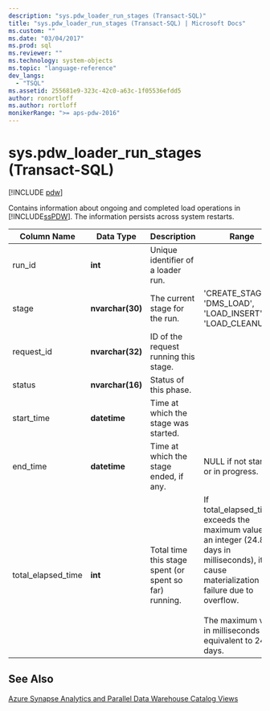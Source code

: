 ```yaml
---
description: "sys.pdw_loader_run_stages (Transact-SQL)"
title: "sys.pdw_loader_run_stages (Transact-SQL) | Microsoft Docs"
ms.custom: ""
ms.date: "03/04/2017"
ms.prod: sql
ms.reviewer: ""
ms.technology: system-objects
ms.topic: "language-reference"
dev_langs: 
  - "TSQL"
ms.assetid: 255681e9-323c-42c0-a63c-1f05536efdd5
author: ronortloff
ms.author: rortloff
monikerRange: ">= aps-pdw-2016"
---
```

# sys.pdw_loader_run_stages (Transact-SQL)
[!INCLUDE [pdw](../../includes/applies-to-version/pdw.md)]

  Contains information about ongoing and completed load operations in [!INCLUDE[ssPDW](../../includes/sspdw-md.md)]. The information persists across system restarts.  
  
| Column Name | Data Type | Description | Range |
| ----------- | --------- | ----------- | ----- |
|run_id|**int**|Unique identifier of a loader run.||  
|stage|**nvarchar(30)**|The current stage for the run.|'CREATE_STAGING', 'DMS_LOAD', 'LOAD_INSERT', 'LOAD_CLEANUP'|  
|request_id|**nvarchar(32)**|ID of the request running this stage.||  
|status|**nvarchar(16)**|Status of this phase.||  
|start_time|**datetime**|Time at which the stage was started.||  
|end_time|**datetime**|Time at which the stage ended, if any.|NULL if not started or in progress.|  
|total_elapsed_time|**int**|Total time this stage spent (or spent so far) running.|If total_elapsed_time exceeds the maximum value for an integer (24.8 days in milliseconds), it will cause materialization failure due to overflow.<br /><br /> The maximum value in milliseconds is equivalent to 24.8 days.|  
  
## See Also  
 [Azure Synapse Analytics and Parallel Data Warehouse Catalog Views](../../relational-databases/system-catalog-views/sql-data-warehouse-and-parallel-data-warehouse-catalog-views.md)  
  
  
